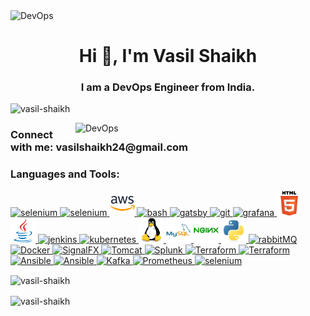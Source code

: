 <img align="centre" alt="DevOps" width="1500" height="400" src="https://i.pinimg.com/originals/67/b2/a9/67b2a9ba5e85822f237caae92111e938.gif">
<h1 align="center">Hi 👋, I'm Vasil Shaikh</h1>
<h3 align="center">I am a DevOps Engineer from India.</h3>

<p align="left"> <img src="https://komarev.com/ghpvc/?username=vasil-shaikh&label=Profile%20views&color=0e75b6&style=flat" alt="vasil-shaikh" /> </p>
<img align="right" alt="DevOps" width="400" src="https://cdn.dribbble.com/users/926537/screenshots/4502902/media/9fc49552a70631c92135e89ec16df1dd.gif" >

<h3 align="left">Connect with me: vasilshaikh24@gmail.com</h3>
<p align="left">
</p>

<h3 align="left">Languages and Tools:</h3>
<p align="left"> <a href="https://www.credly.com/badges/490c515d-1d0e-4d75-bb1e-8824d659d382/public_url" target="_blank" rel="noreferrer"> <img src="https://images.credly.com/size/680x680/images/2784d0d8-327c-406f-971e-9f0e15097003/image.png" alt="selenium" width="40" height="40"/> </a>
<a href="https://www.credly.com/badges/b7dfece7-59d5-4b9b-9b9f-19c739e59960/public_url" target="_blank" rel="noreferrer"> <img src="https://images.credly.com/size/680x680/images/572de0ba-2c59-4816-a59d-b0e1687e45ee/image.png" alt="selenium" width="40" height="40"/> </a><a href="https://aws.amazon.com" target="_blank" rel="noreferrer"> <img src="https://raw.githubusercontent.com/devicons/devicon/master/icons/amazonwebservices/amazonwebservices-original-wordmark.svg" alt="aws" width="40" height="40"/> </a> <a href="https://www.gnu.org/software/bash/" target="_blank" rel="noreferrer"> <img src="https://www.vectorlogo.zone/logos/gnu_bash/gnu_bash-icon.svg" alt="bash" width="40" height="40"/> </a> <a href="https://www.gatsbyjs.com/" target="_blank" rel="noreferrer"> <img src="https://www.vectorlogo.zone/logos/gatsbyjs/gatsbyjs-icon.svg" alt="gatsby" width="40" height="40"/> </a> <a href="https://git-scm.com/" target="_blank" rel="noreferrer"> <img src="https://www.vectorlogo.zone/logos/git-scm/git-scm-icon.svg" alt="git" width="40" height="40"/> </a> <a href="https://grafana.com" target="_blank" rel="noreferrer"> <img src="https://www.vectorlogo.zone/logos/grafana/grafana-icon.svg" alt="grafana" width="40" height="40"/> </a> <a href="https://www.w3.org/html/" target="_blank" rel="noreferrer"> <img src="https://raw.githubusercontent.com/devicons/devicon/master/icons/html5/html5-original-wordmark.svg" alt="html5" width="40" height="40"/> </a> <a href="https://www.java.com" target="_blank" rel="noreferrer"> <img src="https://raw.githubusercontent.com/devicons/devicon/master/icons/java/java-original.svg" alt="java" width="40" height="40"/> </a> <a href="https://www.jenkins.io" target="_blank" rel="noreferrer"> <img src="https://www.vectorlogo.zone/logos/jenkins/jenkins-icon.svg" alt="jenkins" width="40" height="40"/> </a> <a href="https://kubernetes.io" target="_blank" rel="noreferrer"> <img src="https://www.vectorlogo.zone/logos/kubernetes/kubernetes-icon.svg" alt="kubernetes" width="40" height="40"/> </a> <a href="https://www.linux.org/" target="_blank" rel="noreferrer"> <img src="https://raw.githubusercontent.com/devicons/devicon/master/icons/linux/linux-original.svg" alt="linux" width="40" height="40"/> </a> <a href="https://www.mysql.com/" target="_blank" rel="noreferrer"> <img src="https://raw.githubusercontent.com/devicons/devicon/master/icons/mysql/mysql-original-wordmark.svg" alt="mysql" width="40" height="40"/> </a> <a href="https://www.nginx.com" target="_blank" rel="noreferrer"> <img src="https://raw.githubusercontent.com/devicons/devicon/master/icons/nginx/nginx-original.svg" alt="nginx" width="40" height="40"/> </a> <a href="https://www.python.org" target="_blank" rel="noreferrer"> <img src="https://raw.githubusercontent.com/devicons/devicon/master/icons/python/python-original.svg" alt="python" width="40" height="40"/> </a> <a href="https://www.rabbitmq.com" target="_blank" rel="noreferrer"> <img src="https://www.vectorlogo.zone/logos/rabbitmq/rabbitmq-icon.svg" alt="rabbitMQ" width="40" height="40"/> <a href="https://www.docker.com" target="_blank" rel="noreferrer"> <img src="https://www.vectorlogo.zone/logos/docker/docker-icon.svg" alt="Docker" width="40" height="40"/> </a>
<a href="https://www.splunk.com" target="_blank" rel="noreferrer"> <img src="https://www.vectorlogo.zone/logos/signalfx/signalfx-icon.svg" alt="SignalFX" width="40" height="40"/> </a>
<a href="https://tomcat.apache.org/" target="_blank" rel="noreferrer"> <img src="https://www.vectorlogo.zone/logos/apache_tomcat/apache_tomcat-icon.svg" alt="Tomcat" width="40" height="40"/> </a>
<a href="https://www.splunk.com" target="_blank" rel="noreferrer"> <img src="https://www.vectorlogo.zone/logos/splunk/splunk-ar21.svg" alt="Splunk" width="40" height="40"/> </a>
<a href="https://www.terraform.io" target="_blank" rel="noreferrer"> <img src="https://www.vectorlogo.zone/logos/terraformio/terraformio-icon.svg" alt="Terraform" width="40" height="40"/> </a>
<a href="https://www.wordpress.com" target="_blank" rel="noreferrer"> <img src="https://www.vectorlogo.zone/logos/wordpress/wordpress-icon.svg" alt="Terraform" width="40" height="40"/> </a><a href="https://ansible.com/" target="_blank" rel="noreferrer"> <img src="https://www.vectorlogo.zone/logos/ansible/ansible-icon.svg" alt="Ansible" width="40" height="40"/> </a>
<a href="https://puppet.com/" target="_blank" rel="noreferrer"> <img src="https://www.vectorlogo.zone/logos/puppet/puppet-ar21.svg" alt="Ansible" width="40" height="40"/> </a>
<a href="https://kafka.apache.org" target="_blank" rel="noreferrer"> <img src="https://www.vectorlogo.zone/logos/apache_kafka/apache_kafka-vertical.svg" alt="Kafka" width="40" height="40"/> </a>
<a href="https://prometheus.io/" target="_blank" rel="noreferrer"> <img src="https://www.vectorlogo.zone/logos/prometheusio/prometheusio-icon.svg" alt="Prometheus" width="40" height="40"/> </a>
</a> <a href="https://www.selenium.dev" target="_blank" rel="noreferrer"> <img src="https://raw.githubusercontent.com/detain/svg-logos/780f25886640cef088af994181646db2f6b1a3f8/svg/selenium-logo.svg" alt="selenium" width="40" height="40"/> </a> 
</p>

<p><img align="center" src="https://github-readme-stats.vercel.app/api/top-langs?username=vasil-shaikh&show_icons=true&locale=en&layout=compact" alt="vasil-shaikh" /></p>

<p><img align="center" src="https://github-readme-streak-stats.herokuapp.com/?user=vasil-shaikh&" alt="vasil-shaikh" /></p>
